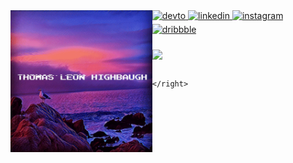 

<img src="https://raw.githubusercontent.com/Thomashighbaugh/Thomashighbaugh/master/header.gif" align="left" width= "45%" />
<right>
<a href="https://dev.to/thomashighbaugh" target="_blank">
<img src="https://img.shields.io/badge/dev.to-%2308090A.svg?&style=for-the-badge&logo=dev.to&logoColor=white" alt=devto  style="margin: 0 !important;padding-bottom:0;" width="25%" />
</a>

<a href="https://linkedin.com/in/rishavanand" target="_blank">
<img src=https://img.shields.io/badge/linkedin-%231E77B5.svg?&style=for-the-badge&logo=linkedin&logoColor=white alt="linkedin" width="25%" style="margin-bottom: 5px;" />
</a>

<a href="https://instagram.com/thomashighbaugh" target="_blank">
<img src=https://img.shields.io/badge/instagram-%23000000.svg?&style=for-the-badge&logo=instagram&logoColor=white alt=instagram width="25%" style="margin-bottom: 5px;" />
</a>

<a href="https://dribbble.com/thighbaugh" target="_blank">
<img src=https://img.shields.io/badge/dribbble-%23E45285.svg?&style=for-the-badge&logo=dribbble&logoColor=white alt=dribbble width="25%" style="margin-bottom: 5px;" />
</a>
  <br/>
    <br/>


  <img src="https://komarev.com/ghpvc/?username=Thomashighbaugh&&style=for-the-badge" align="center" />

                                                                                                    </right>









            
            


